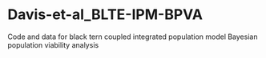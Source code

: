 # Davis-et-al_BLTE-IPM-BPVA
Code and data for black tern coupled integrated population model Bayesian population viability analysis
